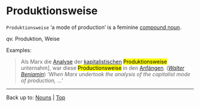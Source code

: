 # Produktionsweise

`Produktionsweise` ‘a mode of production’ is a feminine [compound noun](../../compoundNouns.md).

*qv.* Produktion, Weise

Examples:

> Als Marx die [Analyse](../../a/an/Analyse.md) der [kapitalistischen](../../../adjectives/k/ka/kapitalistisch.md) <mark>Produktionsweise</mark> unternahm], war diese <mark>Productionsweise</mark> in den [Anfängen](../../a/an/Anfang.md). (*[Walter Benjamin](../../../texts/WalterBenjamin/DasKunstWerk.md)*) *‘When Marx undertook the analysis of the capitalist mode of production, ...’*

----

Back up to: [Nouns](../../index.md) | [Top](../../../index.md)
